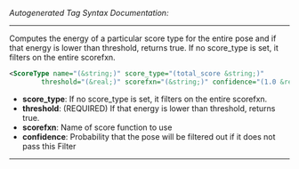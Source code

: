 <!-- THIS IS AN AUTOGENERATED FILE: Don't edit it directly, instead change the schema definition in the code itself. -->

_Autogenerated Tag Syntax Documentation:_

---
Computes the energy of a particular score type for the entire pose and if that energy is lower than threshold, returns true. If no score_type is set, it filters on the entire scorefxn.

```xml
<ScoreType name="(&string;)" score_type="(total_score &string;)"
        threshold="(&real;)" scorefxn="(&string;)" confidence="(1.0 &real;)" />
```

-   **score_type**: If no score_type is set, it filters on the entire scorefxn.
-   **threshold**: (REQUIRED) If that energy is lower than threshold, returns true.
-   **scorefxn**: Name of score function to use
-   **confidence**: Probability that the pose will be filtered out if it does not pass this Filter

---
